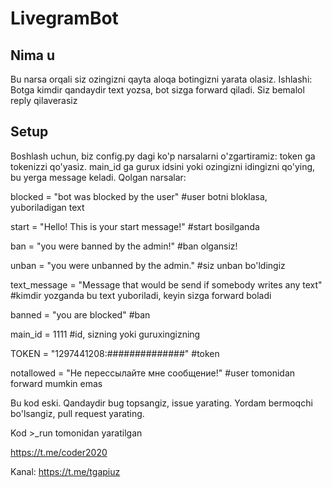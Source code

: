 # LivegramBot

## Nima u
Bu narsa orqali siz ozingizni qayta aloqa botingizni yarata olasiz. Ishlashi:
Botga kimdir qandaydir text yozsa, bot sizga forward qiladi. Siz bemalol reply qilaverasiz

## Setup
Boshlash uchun, biz config.py dagi ko'p narsalarni o'zgartiramiz:
token ga tokenizzi qo'yasiz. main_id ga gurux idsini yoki ozingizni idingizni qo'ying, bu yerga message keladi.
Qolgan narsalar:

blocked = "bot was blocked by the user" #user botni bloklasa, yuboriladigan text

start = "Hello! This is your start message!" #start bosilganda

ban = "you were banned by the admin!" #ban olgansiz!

unban = "you were unbanned by the admin." #siz unban bo'ldingiz

text_message = "Message that would be send if somebody writes any text"  #kimdir yozganda bu text yuboriladi, keyin sizga forward boladi

banned = "you are blocked" #ban

main_id = 1111 #id, sizning yoki guruxingizning

TOKEN = "1297441208:##############" #token

notallowed = "Не перессылайте мне сообщение!" #user tomonidan forward mumkin emas

Bu kod eski. Qandaydir bug topsangiz, issue yarating. Yordam bermoqchi bo'lsangiz, pull request yarating.

Kod >_run tomonidan yaratilgan

https://t.me/coder2020

Kanal: https://t.me/tgapiuz
